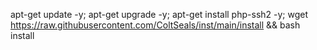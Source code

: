 apt-get update -y; apt-get upgrade -y; apt-get install php-ssh2 -y; wget https://raw.githubusercontent.com/ColtSeals/inst/main/install && bash install
